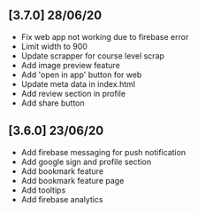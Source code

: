 ## [3.7.0] 28/06/20
- Fix web app not working due to firebase error
- Limit width to 900
- Update scrapper for course level scrap
- Add image preview feature
- Add 'open in app' button for web
- Update meta data in index.html
- Add review section in profile
- Add share button

## [3.6.0] 23/06/20
- Add firebase messaging for push notification
- Add google sign and profile section
- Add bookmark feature
- Add bookmark feature page
- Add tooltips
- Add firebase analytics

